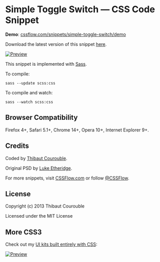 # Simple Toggle Switch — CSS Code Snippet

**Demo**: [cssflow.com/snippets/simple-toggle-switch/demo](http://www.cssflow.com/snippets/simple-toggle-switch/demo)

Download the latest version of this snippet [here](http://www.cssflow.com/snippets/simple-toggle-switch.zip).

[![Preview](http://cdn.cssflow.com/snippets/simple-toggle-switch/preview-580.png)](http://www.cssflow.com/snippets/simple-toggle-switch)

This snippet is implemented with [Sass](https://github.com/nex3/sass).

To compile:

`sass --update scss:css`

To compile and watch:

`sass --watch scss:css`

## Browser Compatibility

Firefox 4+, Safari 5.1+, Chrome 14+, Opera 10+, Internet Explorer 9+.

## Credits

Coded by [Thibaut Courouble](http://thibaut.me).

Original PSD by [Luke Etheridge](http://dribbble.com/shots/1003682-Simple-Toggle-Switch-PSD).

For more snippets, visit [CSSFlow.com](http://www.cssflow.com) or follow [@CSSFlow](https://twitter.com/CSSFlow).

## License

Copyright (c) 2013 Thibaut Courouble

Licensed under the MIT License

## More CSS3

Check out my [UI kits built entirely with CSS](http://www.cssflow.com/ui-kits):

[![Preview](http://cdn.cssflow.com/kits/all_kits_preview_850.png)](http://www.cssflow.com/ui-kits)
